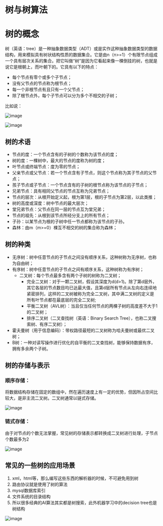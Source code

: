 # 树与树算法

# 树的概念

树（英语：tree）是一种抽象数据类型（ADT）或是实作这种抽象数据类型的数据结构，用来模拟具有树状结构性质的数据集合。它是由n（n>=1）个有限节点组成一个具有层次关系的集合。把它叫做“树”是因为它看起来像一棵倒挂的树，也就是说它是根朝上，而叶朝下的。它具有以下的特点：

* 每个节点有零个或多个子节点；
* 没有父节点的节点称为根节点；
* 每一个非根节点有且只有一个父节点；
* 除了根节点外，每个子节点可以分为多个不相交的子树；


比如说：

![image](https://github.com/xiaoxingchen505/DataStructure-Algorithm-Notes/blob/master/images/tree.png)

![image](https://github.com/xiaoxingchen505/DataStructure-Algorithm-Notes/blob/master/images/Treedatastructure.png)


## 树的术语

* 节点的度：一个节点含有的子树的个数称为该节点的度；
* 树的度：一棵树中，最大的节点的度称为树的度；
* 叶节点或终端节点：度为零的节点；
* 父亲节点或父节点：若一个节点含有子节点，则这个节点称为其子节点的父节点；
* 孩子节点或子节点：一个节点含有的子树的根节点称为该节点的子节点；
* 兄弟节点：具有相同父节点的节点互称为兄弟节点；
* 节点的层次：从根开始定义起，根为第1层，根的子节点为第2层，以此类推；
* 树的高度或深度：树中节点的最大层次；
* 堂兄弟节点：父节点在同一层的节点互为堂兄弟；
* 节点的祖先：从根到该节点所经分支上的所有节点；
* 子孙：以某节点为根的子树中任一节点都称为该节点的子孙。
* 森林：由m（m>=0）棵互不相交的树的集合称为森林；

## 树的种类

* 无序树：树中任意节点的子节点之间没有顺序关系，这种树称为无序树，也称为自由树；
* 有序树：树中任意节点的子节点之间有顺序关系，这种树称为有序树；
    * 二叉树：每个节点最多含有两个子树的树称为二叉树；
        * 完全二叉树：对于一颗二叉树，假设其深度为d(d>1)。除了第d层外，其它各层的节点数目均已达最大值，且第d层所有节点从左向右连续地紧密排列，这样的二叉树被称为完全二叉树，其中满二叉树的定义是所有叶节点都在最底层的完全二叉树;
        * 平衡二叉树（AVL树）：当且仅当任何节点的两棵子树的高度差不大于1的二叉树；
        * 排序二叉树（二叉查找树（英语：Binary Search Tree），也称二叉搜索树、有序二叉树）；
* 霍夫曼树（用于信息编码）：带权路径最短的二叉树称为哈夫曼树或最优二叉树；
* B树：一种对读写操作进行优化的自平衡的二叉查找树，能够保持数据有序，拥有多余两个子树。

## 树的存储与表示

### 顺序存储：
将数据结构存储在固定的数组中，然在遍历速度上有一定的优势，但因所占空间比较大，是非主流二叉树。二叉树通常以链式存储。

![image](https://github.com/xiaoxingchen505/DataStructure-Algorithm-Notes/blob/master/images/树的顺序存储.png)


### 链式存储：

由于对节点的个数无法掌握，常见树的存储表示都转换成二叉树进行处理，子节点个数最多为2

![image](https://github.com/xiaoxingchen505/DataStructure-Algorithm-Notes/blob/master/images/树的链式存储.png)


## 常见的一些树的应用场景

1. xml，html等，那么编写这些东西的解析器的时候，不可避免用到树
2. 路由协议就是使用了树的算法
3. mysql数据库索引
4. 文件系统的目录结构
5. 所以很多经典的AI算法其实都是树搜索，此外机器学习中的decision tree也是树结构

![image](https://github.com/xiaoxingchen505/DataStructure-Algorithm-Notes/blob/master/images/网页结构.jpg)
